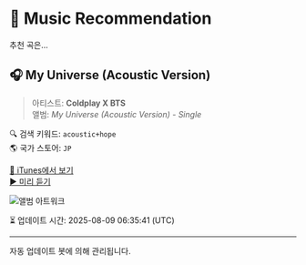 
# 🎵 Music Recommendation

추천 곡은...

## 🎧 My Universe (Acoustic Version)  
> 아티스트: **Coldplay X BTS**  
> 앨범: _My Universe (Acoustic Version) - Single_  

🔍 검색 키워드: `acoustic+hope`  
🌎 국가 스토어: `JP`

[🔗 iTunes에서 보기](https://music.apple.com/jp/album/my-universe-acoustic-version/1586715221?i=1586715243&uo=4)  
[▶️ 미리 듣기](https://audio-ssl.itunes.apple.com/itunes-assets/AudioPreview115/v4/13/d7/6f/13d76fde-0dc0-c292-4160-08891871745d/mzaf_18193851027677175220.plus.aac.p.m4a)

![앨범 아트워크](https://is1-ssl.mzstatic.com/image/thumb/Music125/v4/1a/38/e0/1a38e08a-e4f5-ce1e-8ebe-4d334cdfedb6/190296451966.jpg/100x100bb.jpg)

⏳ 업데이트 시간: 2025-08-09 06:35:41 (UTC)

---
자동 업데이트 봇에 의해 관리됩니다.
